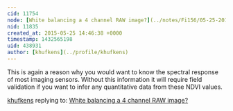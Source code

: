 ```yaml
---
cid: 11754
node: [White balancing a 4 channel RAW image?](../notes/Fi156/05-25-2015/white-balancing-a-4-channel-raw-image)
nid: 11835
created_at: 2015-05-25 14:46:38 +0000
timestamp: 1432565198
uid: 438931
author: [khufkens](../profile/khufkens)
---
```


This is again a reason why you would want to know the spectral response of most imaging sensors. Without this information it will require field validation if you want to infer any quantitative data from these NDVI values.


[khufkens](../profile/khufkens) replying to: [White balancing a 4 channel RAW image?](../notes/Fi156/05-25-2015/white-balancing-a-4-channel-raw-image)

